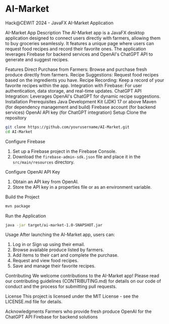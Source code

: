 # AI-Market
Hack@CEWIT 2024 - JavaFX AI-Market Application

AI-Market App
Description
The AI-Market app is a JavaFX desktop application designed to connect users directly with farmers, allowing them to buy groceries seamlessly. It features a unique page where users can request food recipes and record their favorite ones. The application leverages Firebase for backend services and OpenAI's ChatGPT API to generate and suggest recipes.

Features
Direct Purchase from Farmers: Browse and purchase fresh produce directly from farmers.
Recipe Suggestions: Request food recipes based on the ingredients you have.
Recipe Recording: Keep a record of your favorite recipes within the app.
Integration with Firebase: For user authentication, data storage, and real-time updates.
ChatGPT API Integration: Leverages OpenAI's ChatGPT for dynamic recipe suggestions.
Installation
Prerequisites
Java Development Kit (JDK) 17 or above
Maven (for dependency management and build)
Firebase account (for backend services)
OpenAI API key (for ChatGPT integration)
Setup
Clone the repository

```bash
git clone https://github.com/yourusername/AI-Market.git
cd AI-Market
```

Configure Firebase

1. Set up a Firebase project in the Firebase Console.
2. Download the `firebase-admin-sdk.json` file and place it in the `src/main/resources` directory.
  
Configure OpenAI API Key

1. Obtain an API key from OpenAI.
2. Store the API key in a properties file or as an environment variable.

Build the Project

```bash
mvn package
```

Run the Application

```bash
java -jar target/ai-market-1.0-SNAPSHOT.jar
```

Usage
After launching the AI-Market app, users can:

1. Log in or Sign up using their email.
2. Browse available produce listed by farmers.
3. Add items to their cart and complete the purchase.
4. Request and view food recipes.
5. Save and manage their favorite recipes.

Contributing
We welcome contributions to the AI-Market app! Please read our contributing guidelines (CONTRIBUTING.md) for details on our code of conduct and the process for submitting pull requests.

License
This project is licensed under the MIT License - see the LICENSE.md file for details.

Acknowledgments
Farmers who provide fresh produce
OpenAI for the ChatGPT API
Firebase for backend solutions
